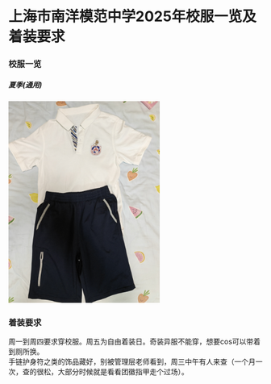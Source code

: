 # 上海市南洋模范中学2025年校服一览及着装要求
### 校服一览
##### 夏季(通用)
<img src="/images/uniform/summer1.jpg" alt="夏季校服" width="300" />
<br>

### 着装要求
周一到周四要求穿校服。周五为自由着装日。奇装异服不能穿，想要cos可以带着到厕所换。<br>
手链护身符之类的饰品藏好，别被管理层老师看到，周三中午有人来查（一个月一次，查的很松，大部分时候就是看看团徽指甲走个过场）。

